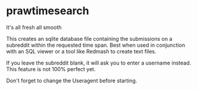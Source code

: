 prawtimesearch
=============

It's all fresh all smooth

This creates an sqlite database file containing the submissions on a subreddit within the requested time span. Best when used in conjunction with an SQL viewer or a tool like Redmash to create text files.

If you leave the subreddit blank, it will ask you to enter a username instead. This feature is not 100% perfect yet.

Don't forget to change the Useragent before starting.